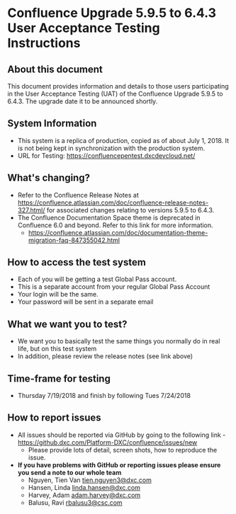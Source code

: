 # Confluence Upgrade 5.9.5 to 6.4.3 User Acceptance Testing Instructions
## About this document

This document provides information and details to those users participating in the User Acceptance Testing (UAT) of the Confluence Upgrade 5.9.5 to 6.4.3. The upgrade date it to be announced shortly.

## System Information

* This system is a replica of production, copied as of about July 1, 2018. It is not being kept in synchronization with the production system.
* URL for Testing: https://confluencepentest.dxcdevcloud.net/
## What's changing?
* Refer to the Confluence Release Notes at https://confluence.atlassian.com/doc/confluence-release-notes-327.html/ for associated changes relating to versions 5.9.5 to 6.4.3.
* The Confluence Documentation Space theme is deprecated in Confluence 6.0 and beyond. Refer to this link for more information.
  * https://confluence.atlassian.com/doc/documentation-theme-migration-faq-847355042.html

## How to access the test system
* Each of you will be getting a test Global Pass account. 
* This is a separate account from your regular Global Pass Account
* Your login will be the same.
* Your password will be sent in a separate email

## What we want you to test?
* We want you to basically test the same things you normally do in real life, but on this test system
* In addition, please review the release notes (see link above) 
## Time-frame for testing
* Thursday 7/19/2018 and finish by following Tues 7/24/2018
## How to report issues
* All issues should be reported via GitHub by going to the following link - https://github.dxc.com/Platform-DXC/confluence/issues/new
  * Please provide lots of detail, screen shots, how to reproduce the issue.
* **If you have problems with GitHub or reporting issues please ensure you send a note to our whole team**
  * Nguyen, Tien Van <tien.nguyen3@dxc.com>
  * Hansen, Linda <linda.hansen@dxc.com>
  * Harvey, Adam <adam.harvey@dxc.com>
  * Balusu, Ravi <rbalusu3@csc.com>

